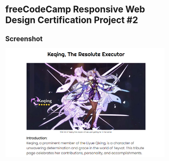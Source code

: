 # freeCodeCamp Responsive Web Design Certification Project #2

## Screenshot
![Example Image](./live-view.png)
